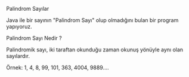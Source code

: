 Palindrom Sayılar


Java ile bir sayının "Palindrom Sayı" olup olmadığını bulan bir program yapıyoruz.



Palindrom Sayı Nedir ?


Palindromik sayı, iki taraftan okunduğu zaman okunuş yönüyle aynı olan sayılardır.



Örnek: 1, 4, 8, 99, 101, 363, 4004, 9889....
